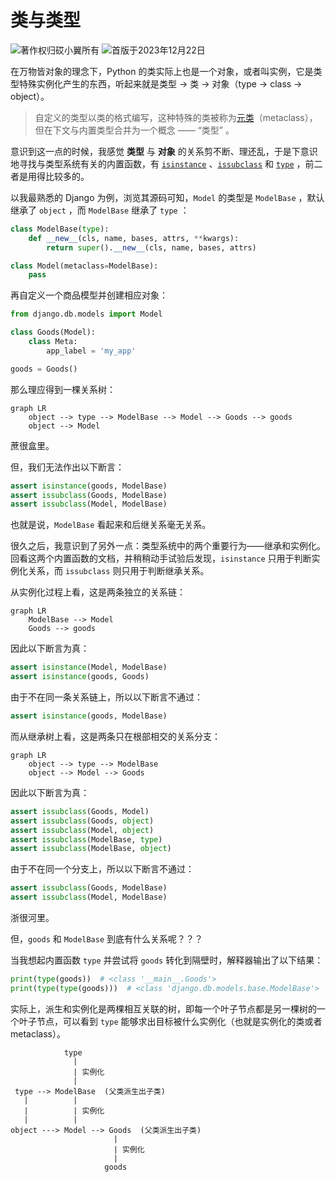 # 类与类型

![著作权归砹小翼所有](https://img.shields.io/badge/Copyright-砹小翼-blue.svg) ![首版于2023年12月22日](https://img.shields.io/badge/Release-2023.12.22-purple.svg)

在万物皆对象的理念下，Python 的类实际上也是一个对象，或者叫实例，它是类型特殊实例化产生的东西，听起来就是类型 -> 类 -> 对象（type -> class -> object）。

> 自定义的类型以类的格式编写，这种特殊的类被称为[元类](https://docs.python.org/zh-cn/3/glossary.html#term-metaclass)（metaclass），但在下文与内置类型合并为一个概念 —— “类型” 。

意识到这一点的时候，我感觉 **类型** 与 **对象** 的关系剪不断、理还乱，于是下意识地寻找与类型系统有关的内置函数，有 [`isinstance`](https://docs.python.org/zh-cn/3/library/functions.html#isinstance) 、[`issubclass`](https://docs.python.org/zh-cn/3/library/functions.html#issubclass) 和 [`type`](https://docs.python.org/zh-cn/3/library/functions.html#type) ，前二者是用得比较多的。

以我最熟悉的 Django 为例，浏览其源码可知，`Model` 的类型是 `ModelBase` ，默认继承了 `object` ，而 `ModelBase` 继承了 `type` ：

```python
class ModelBase(type):
    def __new__(cls, name, bases, attrs, **kwargs):
        return super().__new__(cls, name, bases, attrs)

class Model(metaclass=ModelBase):
    pass
```

再自定义一个商品模型并创建相应对象：

```python
from django.db.models import Model

class Goods(Model):
    class Meta:
        app_label = 'my_app'

goods = Goods()
```

那么理应得到一棵关系树：

```mermaid
graph LR
    object --> type --> ModelBase --> Model --> Goods --> goods
    object --> Model
```

蔗很盒里。

但，我们无法作出以下断言：

```python
assert isinstance(goods, ModelBase)
assert issubclass(Goods, ModelBase)
assert issubclass(Model, ModelBase)
```

也就是说，`ModelBase` 看起来和后继关系毫无关系。

很久之后，我意识到了另外一点：类型系统中的两个重要行为——继承和实例化。回看这两个内置函数的文档，并稍稍动手试验后发现，`isinstance` 只用于判断实例化关系，而 `issubclass` 则只用于判断继承关系。

从实例化过程上看，这是两条独立的关系链：

```mermaid
graph LR
    ModelBase --> Model
    Goods --> goods
```

因此以下断言为真：

```python
assert isinstance(Model, ModelBase)
assert isinstance(goods, Goods)
```

由于不在同一条关系链上，所以以下断言不通过：

```python
assert isinstance(goods, ModelBase)
```

而从继承树上看，这是两条只在根部相交的关系分支：

```mermaid
graph LR
    object --> type --> ModelBase
    object --> Model --> Goods
```

因此以下断言为真：

```python
assert issubclass(Goods, Model)
assert issubclass(Goods, object)
assert issubclass(Model, object)
assert issubclass(ModelBase, type)
assert issubclass(ModelBase, object)
```

由于不在同一个分支上，所以以下断言不通过：

```python
assert issubclass(Goods, ModelBase)
assert issubclass(Model, ModelBase)
```

浙很河里。

但，`goods` 和 `ModelBase` 到底有什么关系呢？？？

当我想起内置函数 `type` 并尝试将 `goods` 转化到隔壁时，解释器输出了以下结果：

```python
print(type(goods))  # <class '__main__.Goods'>
print(type(type(goods)))  # <class 'django.db.models.base.ModelBase'>
```

实际上，派生和实例化是两棵相互关联的树，即每一个叶子节点都是另一棵树的一个叶子节点，可以看到 `type` 能够求出目标被什么实例化（也就是实例化的类或者metaclass）。

```
            type
              |
              | 实例化
              |
 type --> ModelBase  (父类派生出子类)
   |          |
   |          | 实例化
   |          |
object ---> Model --> Goods  (父类派生出子类)
                       |
                       | 实例化
                       |
                     goods
```


